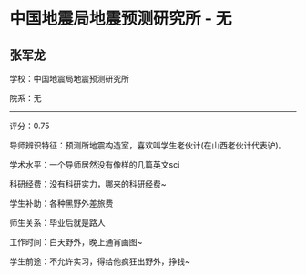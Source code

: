# 中国地震局地震预测研究所 - 无

## 张军龙

学校：中国地震局地震预测研究所

院系：无

* * *

评分：0.75

导师辨识特征：预测所地震构造室，喜欢叫学生老伙计(在山西老伙计代表驴)。

学术水平：一个导师居然没有像样的几篇英文sci

科研经费：没有科研实力，哪来的科研经费~

学生补助：各种黑野外差旅费

师生关系：毕业后就是路人

工作时间：白天野外，晚上通宵画图~

学生前途：不允许实习，得给他疯狂出野外，挣钱~